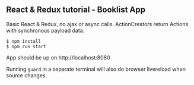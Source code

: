 
## React & Redux tutorial - Booklist App

Basic React & Redux, no ajax or async calls. ActionCreators return
Actions with synchronous payload data.

```
$ npm install
$ npm run start
```
App should be up on http://localhost:8080

Running `guard` in a separate terminal will also do browser livereload when source changes.
